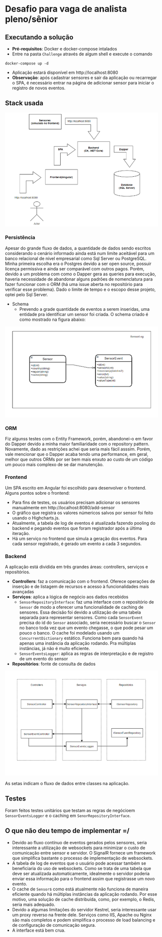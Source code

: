 # Desafio para vaga de analista pleno/sênior



## Executando a solução

* **Pré-requisitos**: Docker e docker-compose intalados
* Entre na pasta `Challenge` através de algum shell e execute o comando

```
docker-compose up -d
```

* Aplicação estará disponível em http://localhost:8080
* **Observação**: após cadastrar sensores e sair da aplicação ou recarregar o SPA, é necessário entrar na página de adicionar sensor para iniciar o registro de novos eventos.

## Stack usada

![Stack implementada](Stack_implementada.png "Stack")

### Persistência
Apesar do grande fluxo de dados, a quantidade de dados sendo escritos considerando o cenário informado ainda está num limite aceitável para um banco relacional de nível empresarial como Sql Server ou PostgreSQL.
Minha primeira escolha era o Postgres devido a ser open source, possuir licença permissiva e ainda ser comparável com outros pagos. Porém, devido a um problema com como o Dapper gera as queries para execução, haveria necessidade de abandonar alguns padrões de nomenclatura para fazer funcionar com o ORM (há uma issue aberta no repositório para verificar esse problema). Dado o limite de tempo e o escopo desse projeto, optei pelo Sql Server.
* Schema
  * Prevendo a grade quantidade de eventos a serem inseridas, uma entidade pra identificar um sensor foi criada. O schema criado é como mostrado na figura abaixo:

![DB_Schema](DB_Schema.png "Schema")

### ORM
Fiz algunss testes com o Entity Framework, porém, abandonei-o em favor do Dapper devido a minha maior familiaridade com o repository pattern. Novamente, dado as restrições achei que seria mais fácil asssim. Porém, vale mencionar que o Dapper acaba tendo uma performance, em geral, melhor que outros ORMs por ser bem mais enxuto ao custo de um código um pouco mais complexo de se dar manutenção.

### Frontend
Um SPA escrito em Angular foi escolhido para desenvolver o frontend. Alguns pontos sobre o frontend:
* Para fins de testes, os usuários precisam adicionar os sensores manualmente em http://localhost:8080/add-sensor
* O gráfico que registra os valores númericos salvos por sensor foi feito usando o Highcharts.js.
* Atualmente, a tabela de log de eventos é atualizada fazendo pooling do backend e pegando eventos que foram registrador após a última iteração.
* Há um serviço no frontend que simula a geração dos eventos. Para cada sensor registrado, é gerado um evento a cada 3 segundos.

### Backend

A aplicação está dividida em três grandes áreas: controllers, serviços e reposítórios. 
* **Controllers**: faz a comunicação com o frontend. Oferece operações de inserção e de listagem de recursos e acesso à funcionalidades mais avançadas
* **Serviços**: aplica a lógica de negócio aos dados recebidos
  * `SensorRepositoryInterface`: faz uma interface com o repositório de `Sensor` de modo a oferecer uma funcionalidade de caching de sensores. Essa decisão foi devido a utilização de uma tabela separada para representar sensores. Como cada `SensorEvent` precisa do id do `Sensor` associado, seria necessário buscar o `Sensor` no banco toda vez que um evento chegasse, o que pode pesar um pouco o banco. O cache foi modelado usando um `ConcurrentDictionary` estático. Funciona bem para quando há apenas uma instância da aplicação rodando. Pra múltiplas instâncias, já não é muito eficiente.
  * `SensorEventsLogger`: aplica as regras de interpretação e de registro de um evento do sensor
* **Repositórios**: fonte de consulta de dados

![Fluxo de dados](Fluxo_dados.png "Fluxo de dados")

As setas indicam o fluxo de dados entre classes na aplicação.

## Testes
Foram feitos testes unitários que testam as regras de negócioem `SensorEventsLogger` e o caching em `SenorRepositoryInterface`.

## O que não deu tempo de implementar =/
* Devido ao fluxo contínuo de eventos gerados pelos sensores, seria interessante a utilização de websockets para minimizar o custo de comunicação entre sensor e servidor. O SignalR fornece um framework que simplifica bastante o processo de implementação de websockets.
* A tabela de log de eventos que o usuário pode acessar também se beneficiaria do uso de websockets. Como se trata de uma tabela que deve ser atualizada automaticamente, idealmente o servidor poderia enviar essa informação para o frontend assim que registrasse um novo evento.
* O cache de `Sensor`s como está atualmente não funciona de maneira eficiente quando há múltiplas instâncias da aplicação rodando. Por esse motivo, uma solução de cache distribuída, como, por exemplo, o Redis, seria mais adequado.
* Devido a algumas limitações do servidor Kestrel, seria interessante usar um proxy reverso na frente dele. Serviços como IIS, Apache ou Nginx são mais completos e podem simplifica o processo de load balancing e de configuração de comunicação segura.
* A interface está bem crua.